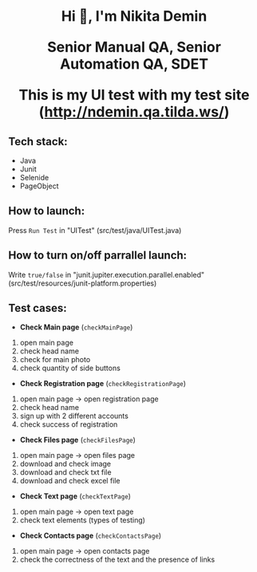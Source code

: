 <h1 align="center">
Hi 👋, I'm Nikita Demin

Senior Manual QA, Senior Automation QA, SDET

This is my UI test with my test site (http://ndemin.qa.tilda.ws/)
</h1>

## Tech stack:
* Java
* Junit
* Selenide
* PageObject

## How to launch:

Press `Run Test` in "UITest" (src/test/java/UITest.java)

## How to turn on/off parrallel launch:

Write `true/false` in "junit.jupiter.execution.parallel.enabled" (src/test/resources/junit-platform.properties)

## Test cases:

*  **Check Main page** (`checkMainPage`)
1) open main page
2) check head name
3) check for main photo
4) check quantity of side buttons

*  **Check Registration page** (`checkRegistrationPage`)
1) open main page -> open registration page
2) check head name
3) sign up with 2 different accounts
4) check success of registration

*  **Check Files page** (`checkFilesPage`)
1) open main page -> open files page
2) download and check image
3) download and check txt file
4) download and check excel file

* **Check Text page** (`checkTextPage`)
1)  open main page -> open text page
2) check text elements (types of testing)

*  **Check Contacts page** (`checkContactsPage`)
1) open main page -> open contacts page
2) check the correctness of the text and the presence of links